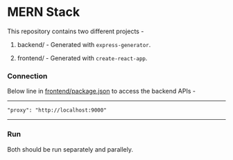 # MERN Stack

This repository contains two different projects -

1. backend/ - Generated with `express-generator`.

2. frontend/ - Generated with `create-react-app`.

### Connection
Below line in [frontend/package.json](frontend/package.json) to access the backend APIs -

----
    "proxy": "http://localhost:9000"
----

### Run
Both should be run separately and parallely.
